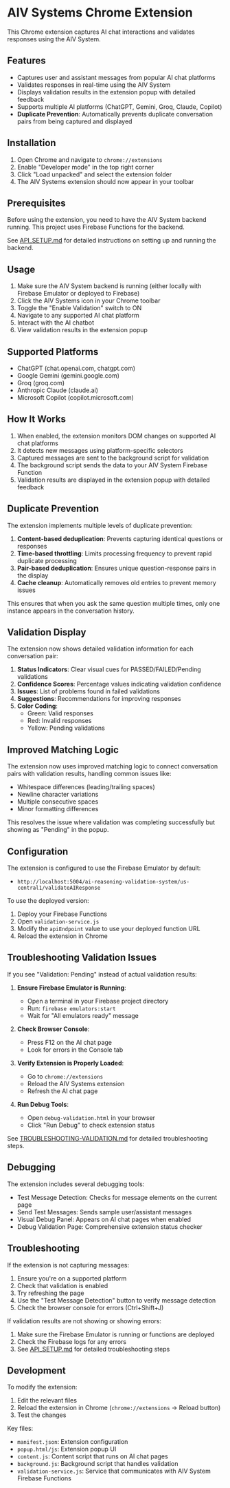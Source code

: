 # AIV Systems Chrome Extension

This Chrome extension captures AI chat interactions and validates responses using the AIV System.

## Features

- Captures user and assistant messages from popular AI chat platforms
- Validates responses in real-time using the AIV System
- Displays validation results in the extension popup with detailed feedback
- Supports multiple AI platforms (ChatGPT, Gemini, Groq, Claude, Copilot)
- **Duplicate Prevention**: Automatically prevents duplicate conversation pairs from being captured and displayed

## Installation

1. Open Chrome and navigate to `chrome://extensions`
2. Enable "Developer mode" in the top right corner
3. Click "Load unpacked" and select the extension folder
4. The AIV Systems extension should now appear in your toolbar

## Prerequisites

Before using the extension, you need to have the AIV System backend running. This project uses Firebase Functions for the backend.

See [API_SETUP.md](API_SETUP.md) for detailed instructions on setting up and running the backend.

## Usage

1. Make sure the AIV System backend is running (either locally with Firebase Emulator or deployed to Firebase)
2. Click the AIV Systems icon in your Chrome toolbar
3. Toggle the "Enable Validation" switch to ON
4. Navigate to any supported AI chat platform
5. Interact with the AI chatbot
6. View validation results in the extension popup

## Supported Platforms

- ChatGPT (chat.openai.com, chatgpt.com)
- Google Gemini (gemini.google.com)
- Groq (groq.com)
- Anthropic Claude (claude.ai)
- Microsoft Copilot (copilot.microsoft.com)

## How It Works

1. When enabled, the extension monitors DOM changes on supported AI chat platforms
2. It detects new messages using platform-specific selectors
3. Captured messages are sent to the background script for validation
4. The background script sends the data to your AIV System Firebase Function
5. Validation results are displayed in the extension popup with detailed feedback

## Duplicate Prevention

The extension implements multiple levels of duplicate prevention:

1. **Content-based deduplication**: Prevents capturing identical questions or responses
2. **Time-based throttling**: Limits processing frequency to prevent rapid duplicate processing
3. **Pair-based deduplication**: Ensures unique question-response pairs in the display
4. **Cache cleanup**: Automatically removes old entries to prevent memory issues

This ensures that when you ask the same question multiple times, only one instance appears in the conversation history.

## Validation Display

The extension now shows detailed validation information for each conversation pair:

1. **Status Indicators**: Clear visual cues for PASSED/FAILED/Pending validations
2. **Confidence Scores**: Percentage values indicating validation confidence
3. **Issues**: List of problems found in failed validations
4. **Suggestions**: Recommendations for improving responses
5. **Color Coding**: 
   - Green: Valid responses
   - Red: Invalid responses
   - Yellow: Pending validations

## Improved Matching Logic

The extension now uses improved matching logic to connect conversation pairs with validation results, handling common issues like:
- Whitespace differences (leading/trailing spaces)
- Newline character variations
- Multiple consecutive spaces
- Minor formatting differences

This resolves the issue where validation was completing successfully but showing as "Pending" in the popup.

## Configuration

The extension is configured to use the Firebase Emulator by default:
- `http://localhost:5004/ai-reasoning-validation-system/us-central1/validateAIResponse`

To use the deployed version:

1. Deploy your Firebase Functions
2. Open `validation-service.js`
3. Modify the `apiEndpoint` value to use your deployed function URL
4. Reload the extension in Chrome

## Troubleshooting Validation Issues

If you see "Validation: Pending" instead of actual validation results:

1. **Ensure Firebase Emulator is Running**:
   - Open a terminal in your Firebase project directory
   - Run: `firebase emulators:start`
   - Wait for "All emulators ready" message

2. **Check Browser Console**:
   - Press F12 on the AI chat page
   - Look for errors in the Console tab

3. **Verify Extension is Properly Loaded**:
   - Go to `chrome://extensions`
   - Reload the AIV Systems extension
   - Refresh the AI chat page

4. **Run Debug Tools**:
   - Open `debug-validation.html` in your browser
   - Click "Run Debug" to check extension status

See [TROUBLESHOOTING-VALIDATION.md](TROUBLESHOOTING-VALIDATION.md) for detailed troubleshooting steps.

## Debugging

The extension includes several debugging tools:

- Test Message Detection: Checks for message elements on the current page
- Send Test Messages: Sends sample user/assistant messages
- Visual Debug Panel: Appears on AI chat pages when enabled
- Debug Validation Page: Comprehensive extension status checker

## Troubleshooting

If the extension is not capturing messages:

1. Ensure you're on a supported platform
2. Check that validation is enabled
3. Try refreshing the page
4. Use the "Test Message Detection" button to verify message detection
5. Check the browser console for errors (Ctrl+Shift+J)

If validation results are not showing or showing errors:

1. Make sure the Firebase Emulator is running or functions are deployed
2. Check the Firebase logs for any errors
3. See [API_SETUP.md](API_SETUP.md) for detailed troubleshooting steps

## Development

To modify the extension:

1. Edit the relevant files
2. Reload the extension in Chrome (`chrome://extensions` → Reload button)
3. Test the changes

Key files:
- `manifest.json`: Extension configuration
- `popup.html/js`: Extension popup UI
- `content.js`: Content script that runs on AI chat pages
- `background.js`: Background script that handles validation
- `validation-service.js`: Service that communicates with AIV System Firebase Functions